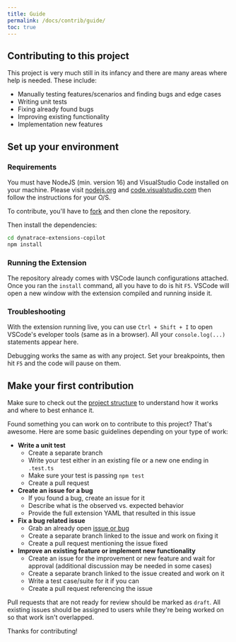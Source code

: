 ```yaml
---
title: Guide
permalink: /docs/contrib/guide/
toc: true
---
```


## Contributing to this project

This project is very much still in its infancy and there are many areas where help is needed.
These include:
- Manually testing features/scenarios and finding bugs and edge cases
- Writing unit tests
- Fixing already found bugs
- Improving existing functionality
- Implementation new features

## Set up your environment

### Requirements

You must have NodeJS (min. version 16) and VisualStudio Code installed on your machine. 
Please visit [nodejs.org](https://nodejs.org/en/) and
[code.visualstudio.com](https://code.visualstudio.com/) then follow the instructions 
for your O/S.

To contribute, you'll have to
[fork](https://github.com/dynatrace-extensions/dynatrace-extensions-copilot) and then 
clone the repository.

Then install the dependencies:
```bash
cd dynatrace-extensions-copilot
npm install
```

### Running the Extension

The repository already comes with VSCode launch configurations attached. Once you ran
the `install` command, all you have to do is hit `F5`. VSCode will open a new window 
with the extension compiled and running inside it.

### Troubleshooting

With the extension running live, you can use `Ctrl + Shift + I` to open VSCode's 
eveloper tools (same as in a browser). All your `console.log(...)` statements appear here.

Debugging works the same as with any project. Set your breakpoints, then hit `F5` and 
the code will pause on them.

## Make your first contribution

Make sure to check out the 
[project structure](/dynatrace-extensions-copilot/docs/contrib/project-structure/) to
understand how it works and where to best enhance it.

Found something you can work on to contribute to this project? That's awesome.
Here are some basic guidelines depending on your type of work:
- **Write a unit test**
  - Create a separate branch
  - Write your test either in an existing file or a new one ending in `.test.ts`
  - Make sure your test is passing `npm test`
  - Create a pull request
- **Create an issue for a bug**
  - If you found a bug, create an issue for it
  - Describe what is the observed vs. expected behavior
  - Provide the full extension YAML that resulted in this issue
- **Fix a bug related issue**
  - Grab an already open 
    [issue or bug](https://github.com/dynatrace-extensions/dynatrace-extensions-copilot/issues)
  - Create a separate branch linked to the issue and work on fixing it
  - Create a pull request mentioning the issue fixed
- **Improve an existing feature or implement new functionality**
  - Create an issue for the improvement or new feature and wait for approval (additional
    discussion may be needed in some cases)
  - Create a separate branch linked to the issue created and work on it
  - Write a test case/suite for it if you can
  - Create a pull request referencing the issue

Pull requests that are not ready for review should be marked as `draft`. All existing
issues should be assigned to users while they're being worked on so that work isn't
overlapped.

Thanks for contributing!
